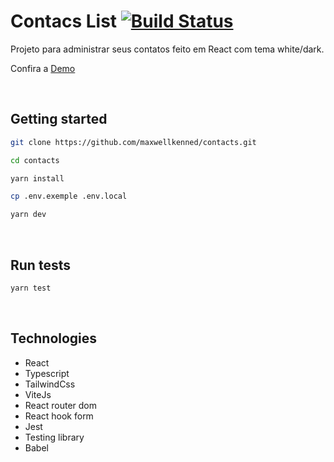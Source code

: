 # Contacs List [![Build Status](https://app.travis-ci.com/maxwellkenned/contacts.svg?branch=main)](https://app.travis-ci.com/maxwellkenned/contacts)

Projeto para administrar seus contatos feito em React com tema white/dark.

Confira a [Demo](https://contacts-mauve.vercel.app/)

<p>&nbsp;</p>

## Getting started

```bash
git clone https://github.com/maxwellkenned/contacts.git

cd contacts

yarn install

cp .env.exemple .env.local

yarn dev
```

<p>&nbsp;</p>

## Run tests

```bash
yarn test
```

<p>&nbsp;</p>

## Technologies

- React
- Typescript
- TailwindCss
- ViteJs
- React router dom
- React hook form
- Jest
- Testing library
- Babel
